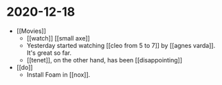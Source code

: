 # 2020-12-18

- [[Movies]]
  - [[watch]] [[small axe]]
  - Yesterday started watching [[cleo from 5 to 7]] by [[agnes varda]]. It's great so far.
  - [[tenet]], on the other hand, has been [[disappointing]]
- [[do]]
  - Install Foam in [[nox]].